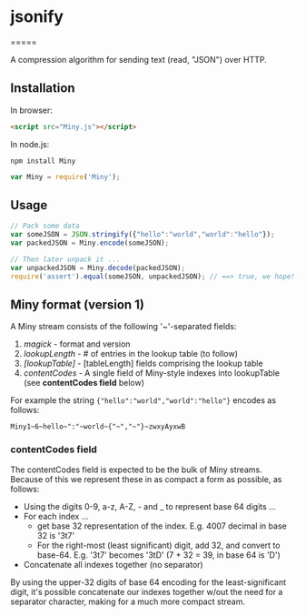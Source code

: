 # jsonify
=====

A compression algorithm for sending text (read, "JSON") over HTTP.

## Installation

In browser:

```html
<script src="Miny.js"></script>
```

In node.js:

```
npm install Miny
```

```javascript
var Miny = require('Miny');
```

## Usage

```javascript
// Pack some data
var someJSON = JSON.stringify({"hello":"world","world":"hello"});
var packedJSON = Miny.encode(someJSON);

// Then later unpack it ...
var unpackedJSON = Miny.decode(packedJSON);
require('assert').equal(someJSON, unpackedJSON); // ==> true, we hope!!!
```

## Miny format (version 1)

A Miny stream consists of the following '~'-separated fields:

  1. *magick* - format and version
  1. *lookupLength* - # of entries in the lookup table (to follow)
  1. *[lookupTable]* - [tableLength] fields comprising the lookup table
  1. *contentCodes* - A single field of Miny-style indexes into lookupTable (see **contentCodes field** below)

For example the string `{"hello":"world","world":"hello"}` encodes as follows:

```
Miny1~6~hello~":"~world~{"~","~"}~zwxyAyxwB
```

### contentCodes field

The contentCodes field is expected to be the bulk of Miny streams. Because of this we represent these in as compact a form as possible, as follows:

  * Using the digits 0-9, a-z, A-Z, - and _ to represent base 64 digits ...
  * For each index ...
    * get base 32 representation of the index.  E.g. 4007 decimal in base 32 is '3t7'
    * For the right-most (least significant) digit, add 32, and convert to base-64.  E.g. '3t7' becomes '3tD' (7 + 32 = 39, in base 64 is 'D')
  * Concatenate all indexes together (no separator)

By using the upper-32 digits of base 64 encoding for the least-significant digit, it's possible concatenate our indexes together w/out the need for a separator character, making for a much more compact stream.
